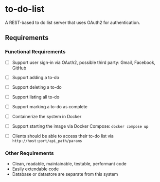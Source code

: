 # to-do-list

A REST-based to do list server that uses OAuth2 for authentication.



## Requirements

### Functional Requirements

* [ ] Support user sign-in via OAuth2, possible third party: Gmail, Facebook, GitHub
* [ ] Support adding a to-do
* [ ] Support deleting a to-do
* [ ] Support listing all to-do
* [ ] Support marking a to-do as complete
* [ ] Containerize the system in Docker
* [ ] Support starting the image via Docker Compose: `docker compose up`
* [ ] Clients should be able to access their to-do list via `http://host:port/api_path/params`



### Other Requirements

* Clean, readable, maintainable, testable, performant code
* Easily extendable code
* Database or datastore are separate from this system
